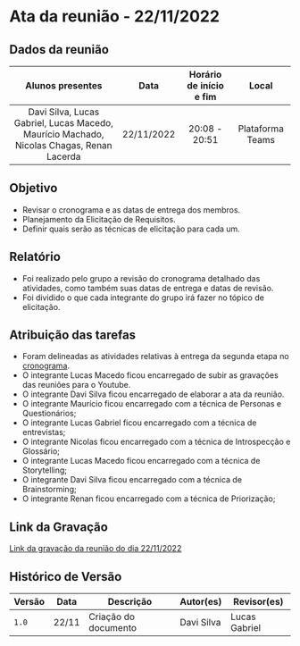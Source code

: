 # Ata da reunião - 22/11/2022

## Dados da reunião

|                                     Alunos presentes                                     |    Data    | Horário de início e fim |      Local       |
| :--------------------------------------------------------------------------------------: | :--------: | :---------------------: | :--------------: |
| Davi Silva, Lucas Gabriel, Lucas Macedo, Maurício Machado, Nicolas Chagas, Renan Lacerda | 22/11/2022 |      20:08 - 20:51      | Plataforma Teams |

## Objetivo

- Revisar o cronograma e as datas de entrega dos membros.
- Planejamento da Elicitação de Requisitos.
- Definir quais serão as técnicas de elicitação para cada um.

## Relatório

- Foi realizado pelo grupo a revisão do cronograma detalhado das atividades, como também suas datas de entrega e datas de revisão.
- Foi dividido o que cada integrante do grupo irá fazer no tópico de elicitação.

## Atribuição das tarefas

- Foram delineadas as atividades relativas à entrega da segunda etapa no [cronograma](../planejamento/cronograma.md).
- O integrante Lucas Macedo ficou encarregado de subir as gravações das reuniões para o Youtube.
- O integrante Davi Silva ficou encarregado de elaborar a ata da reunião.
- O integrante Maurício ficou encarregado com a técnica de Personas e Questionários;
- O integrante Lucas Gabriel ficou encarregado com a técnica de entrevistas;
- O integrante Nicolas ficou encarregado com a técnica de Introspecção e Glossário;
- O integrante Lucas Macedo ficou encarregado com a técnica de Storytelling;
- O integrante Davi Silva ficou encarregado com a técnica de Brainstorming;
- O integrante Renan ficou encarregado com a técnica de Priorização;

## Link da Gravação

[Link da gravação da reunião do dia 22/11/2022](https://youtu.be/jhuoapslT3M)

## Histórico de Versão

| Versão | Data  | Descrição                     | Autor(es)     | Revisor(es) |
| ------ | ----- | ----------------------------- |-------------- | ------- |
| `1.0`  | 22/11 |  Criação do documento          | Davi Silva  | Lucas Gabriel |
